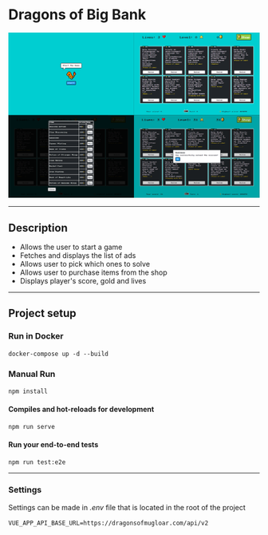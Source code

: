 # Dragons of Big Bank

![alt text][logo]

[logo]: preview.png "Dragons game preview"

---

## Description

* Allows the user to start a game
* Fetches and displays the list of ads
* Allows user to pick which ones to solve
* Allows user to purchase items from the shop
* Displays player's score, gold and lives

---

## Project setup


### Run in Docker

```
docker-compose up -d --build
```

### Manual Run

```
npm install
```

#### Compiles and hot-reloads for development
```
npm run serve
```

#### Run your end-to-end tests
```
npm run test:e2e
```

---

### Settings
Settings can be made in _.env_ file that is located in the root of the project

```
VUE_APP_API_BASE_URL=https://dragonsofmugloar.com/api/v2
```
